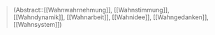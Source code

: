 > (Abstract::[[Wahnwahrnehmung]], [[Wahnstimmung]], [[Wahndynamik]], [[Wahnarbeit]], [[Wahnidee]], [[Wahngedanken]], [[Wahnsystem]])